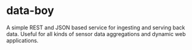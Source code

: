 # data-boy
A simple REST and JSON based service for ingesting and serving back data. Useful for all kinds of sensor data aggregations and dynamic web applications.
